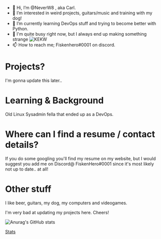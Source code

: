 - 👋 Hi, I’m @NeverW8 , aka Carl.
- 👀 I’m interested in weird projects, guitars/music and training with my dog!
- 🌱 I’m currently learning DevOps stuff and trying to become better with Python.
- 💞️ I'm quite busy right now, but I always end up making something strange ![KEKW](https://cdn.frankerfacez.com/emoticon/381875/1)
- 📫 How to reach me; Fiskenhero#0001 on discord.

# Projects?  

I'm gonna update this later..

# Learning & Background

Old Linux Sysadmin fella that ended up as a DevOps.

# Where can I find a resume / contact details?

If you do some googling you'll find my resume on my website, but I would suggest you add me on Discord@ FiskenHero#0001 since it's most likely not up to date.. at all!

# Other stuff

I like beer, guitars, my dog, my computers and videogames.

I'm very bad at updating my projects here. Cheers!


![Anurag's GitHub stats](https://github-readme-stats.vercel.app/api?username=neverw8&show_icons=true&theme=dracula)

[Stats](https://github.com/anuraghazra/github-readme-stats)
